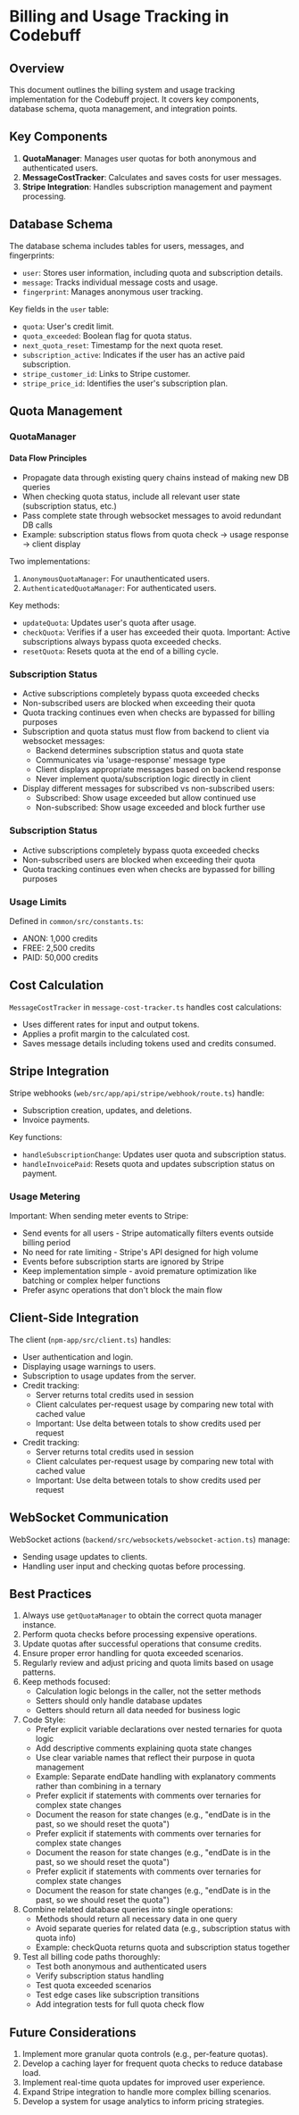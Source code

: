 # Billing and Usage Tracking in Codebuff

## Overview

This document outlines the billing system and usage tracking implementation for the Codebuff project. It covers key components, database schema, quota management, and integration points.

## Key Components

1. **QuotaManager**: Manages user quotas for both anonymous and authenticated users.
2. **MessageCostTracker**: Calculates and saves costs for user messages.
3. **Stripe Integration**: Handles subscription management and payment processing.

## Database Schema

The database schema includes tables for users, messages, and fingerprints:

- `user`: Stores user information, including quota and subscription details.
- `message`: Tracks individual message costs and usage.
- `fingerprint`: Manages anonymous user tracking.

Key fields in the `user` table:

- `quota`: User's credit limit.
- `quota_exceeded`: Boolean flag for quota status.
- `next_quota_reset`: Timestamp for the next quota reset.
- `subscription_active`: Indicates if the user has an active paid subscription.
- `stripe_customer_id`: Links to Stripe customer.
- `stripe_price_id`: Identifies the user's subscription plan.

## Quota Management

### QuotaManager

#### Data Flow Principles

- Propagate data through existing query chains instead of making new DB queries
- When checking quota status, include all relevant user state (subscription status, etc.)
- Pass complete state through websocket messages to avoid redundant DB calls
- Example: subscription status flows from quota check → usage response → client display

Two implementations:

1. `AnonymousQuotaManager`: For unauthenticated users.
2. `AuthenticatedQuotaManager`: For authenticated users.

Key methods:

- `updateQuota`: Updates user's quota after usage.
- `checkQuota`: Verifies if a user has exceeded their quota. Important: Active subscriptions always bypass quota exceeded checks.
- `resetQuota`: Resets quota at the end of a billing cycle.

### Subscription Status

- Active subscriptions completely bypass quota exceeded checks
- Non-subscribed users are blocked when exceeding their quota
- Quota tracking continues even when checks are bypassed for billing purposes
- Subscription and quota status must flow from backend to client via websocket messages:
  - Backend determines subscription status and quota state
  - Communicates via 'usage-response' message type
  - Client displays appropriate messages based on backend response
  - Never implement quota/subscription logic directly in client
- Display different messages for subscribed vs non-subscribed users:
  - Subscribed: Show usage exceeded but allow continued use
  - Non-subscribed: Show usage exceeded and block further use

### Subscription Status

- Active subscriptions completely bypass quota exceeded checks
- Non-subscribed users are blocked when exceeding their quota
- Quota tracking continues even when checks are bypassed for billing purposes

### Usage Limits

Defined in `common/src/constants.ts`:

- ANON: 1,000 credits
- FREE: 2,500 credits
- PAID: 50,000 credits

## Cost Calculation

`MessageCostTracker` in `message-cost-tracker.ts` handles cost calculations:

- Uses different rates for input and output tokens.
- Applies a profit margin to the calculated cost.
- Saves message details including tokens used and credits consumed.

## Stripe Integration

Stripe webhooks (`web/src/app/api/stripe/webhook/route.ts`) handle:

- Subscription creation, updates, and deletions.
- Invoice payments.

Key functions:

- `handleSubscriptionChange`: Updates user quota and subscription status.
- `handleInvoicePaid`: Resets quota and updates subscription status on payment.

### Usage Metering

Important: When sending meter events to Stripe:

- Send events for all users - Stripe automatically filters events outside billing period
- No need for rate limiting - Stripe's API designed for high volume
- Events before subscription starts are ignored by Stripe
- Keep implementation simple - avoid premature optimization like batching or complex helper functions
- Prefer async operations that don't block the main flow

## Client-Side Integration

The client (`npm-app/src/client.ts`) handles:

- User authentication and login.
- Displaying usage warnings to users.
- Subscription to usage updates from the server.
- Credit tracking:
  - Server returns total credits used in session
  - Client calculates per-request usage by comparing new total with cached value
  - Important: Use delta between totals to show credits used per request
- Credit tracking:
  - Server returns total credits used in session
  - Client calculates per-request usage by comparing new total with cached value
  - Important: Use delta between totals to show credits used per request

## WebSocket Communication

WebSocket actions (`backend/src/websockets/websocket-action.ts`) manage:

- Sending usage updates to clients.
- Handling user input and checking quotas before processing.

## Best Practices

1. Always use `getQuotaManager` to obtain the correct quota manager instance.
2. Perform quota checks before processing expensive operations.
3. Update quotas after successful operations that consume credits.
4. Ensure proper error handling for quota exceeded scenarios.
5. Regularly review and adjust pricing and quota limits based on usage patterns.
6. Keep methods focused:
   - Calculation logic belongs in the caller, not the setter methods
   - Setters should only handle database updates
   - Getters should return all data needed for business logic
7. Code Style:
   - Prefer explicit variable declarations over nested ternaries for quota logic
   - Add descriptive comments explaining quota state changes
   - Use clear variable names that reflect their purpose in quota management
   - Example: Separate endDate handling with explanatory comments rather than combining in a ternary
   - Prefer explicit if statements with comments over ternaries for complex state changes
   - Document the reason for state changes (e.g., "endDate is in the past, so we should reset the quota")
   - Prefer explicit if statements with comments over ternaries for complex state changes
   - Document the reason for state changes (e.g., "endDate is in the past, so we should reset the quota")
   - Prefer explicit if statements with comments over ternaries for complex state changes
   - Document the reason for state changes (e.g., "endDate is in the past, so we should reset the quota")
8. Combine related database queries into single operations:
   - Methods should return all necessary data in one query
   - Avoid separate queries for related data (e.g., subscription status with quota info)
   - Example: checkQuota returns quota and subscription status together
9. Test all billing code paths thoroughly:
   - Test both anonymous and authenticated users
   - Verify subscription status handling
   - Test quota exceeded scenarios
   - Test edge cases like subscription transitions
   - Add integration tests for full quota check flow

## Future Considerations

1. Implement more granular quota controls (e.g., per-feature quotas).
2. Develop a caching layer for frequent quota checks to reduce database load.
3. Implement real-time quota updates for improved user experience.
4. Expand Stripe integration to handle more complex billing scenarios.
5. Develop a system for usage analytics to inform pricing strategies.
